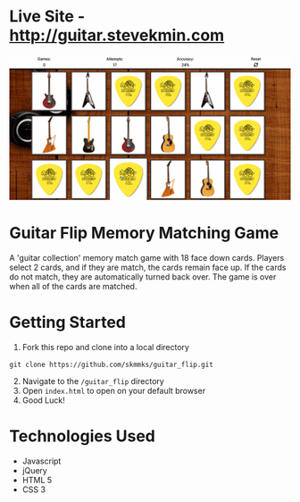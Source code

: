 # Live Site - http://guitar.stevekmin.com
<img src="guitarFlip.gif">

# Guitar Flip Memory Matching Game 
A 'guitar collection' memory match game with 18 face down cards.  Players select 2 cards, and if they are match, the cards remain face up.  If the cards do not match, they are automatically turned back over.  The game is over when all of the cards are matched.  

# Getting Started
1. Fork this repo and clone into a local directory   
  ```
  git clone https://github.com/skmmks/guitar_flip.git
  ```
2. Navigate to the `/guitar_flip` directory
3. Open `index.html` to open on your default browser
4. Good Luck!

# Technologies Used
- Javascript   
- jQuery  
- HTML 5  
- CSS 3  


